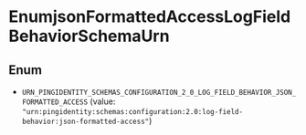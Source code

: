 

# EnumjsonFormattedAccessLogFieldBehaviorSchemaUrn

## Enum


* `URN_PINGIDENTITY_SCHEMAS_CONFIGURATION_2_0_LOG_FIELD_BEHAVIOR_JSON_FORMATTED_ACCESS` (value: `"urn:pingidentity:schemas:configuration:2.0:log-field-behavior:json-formatted-access"`)



